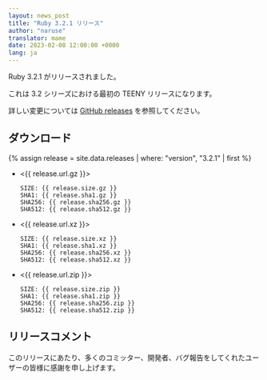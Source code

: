 ```yaml
---
layout: news_post
title: "Ruby 3.2.1 リリース"
author: "naruse"
translator: mame
date: 2023-02-08 12:00:00 +0000
lang: ja
---
```


Ruby 3.2.1 がリリースされました。

これは 3.2 シリーズにおける最初の TEENY リリースになります。

詳しい変更については [GitHub releases](https://github.com/ruby/ruby/releases/tag/v3_2_1) を参照してください。

## ダウンロード

{% assign release = site.data.releases | where: "version", "3.2.1" | first %}

* <{{ release.url.gz }}>

      SIZE: {{ release.size.gz }}
      SHA1: {{ release.sha1.gz }}
      SHA256: {{ release.sha256.gz }}
      SHA512: {{ release.sha512.gz }}

* <{{ release.url.xz }}>

      SIZE: {{ release.size.xz }}
      SHA1: {{ release.sha1.xz }}
      SHA256: {{ release.sha256.xz }}
      SHA512: {{ release.sha512.xz }}

* <{{ release.url.zip }}>

      SIZE: {{ release.size.zip }}
      SHA1: {{ release.sha1.zip }}
      SHA256: {{ release.sha256.zip }}
      SHA512: {{ release.sha512.zip }}

## リリースコメント

このリリースにあたり、多くのコミッター、開発者、バグ報告をしてくれたユーザーの皆様に感謝を申し上げます。
